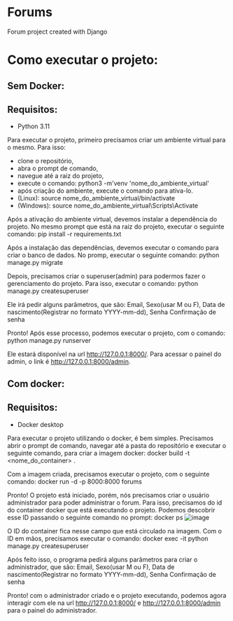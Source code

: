 # Forums
Forum project created with Django

# Como executar o projeto:

## Sem Docker:

## Requisitos:
- Python 3.11

Para executar o projeto, primeiro precisamos criar um ambiente virtual para o mesmo. Para isso: 
  - clone o repositório, 
  - abra o prompt de comando,
  - navegue até a raiz do projeto,
  - execute o comando: python3 -m'venv 'nome_do_ambiente_virtual'
  - após criação do ambiente, execute o comando para ativa-lo.
  - (Linux): source nome_do_ambiente_virtual/bin/activate
  - (Windows): source nome_do_ambiente_virtual\Scripts\Activate

Após a ativação do ambiente virtual, devemos instalar a dependência do projeto. No mesmo prompt que está na raiz do projeto, executar o seguinte comando:
pip install -r requirements.txt

Após a instalação das dependências, devemos executar o comando para criar o banco de dados. No promp, executar o seguinte comando:
python manage.py migrate

Depois, precisamos criar o superuser(admin) para podermos fazer o gerenciamento do projeto. Para isso, executar o comando:
python manage.py createsuperuser

Ele irá pedir alguns parâmetros, que são:
Email,
Sexo(usar M ou F),
Data de nascimento(Registrar no formato YYYY-mm-dd),
Senha
Confirmação de senha

Pronto! Após esse processo, podemos executar o projeto, com o comando:
python manage.py runserver

Ele estará disponível na url http://127.0.0.1:8000/. Para acessar o painel do admin, o link é http://127.0.0.1:8000/admin.

## Com docker:
## Requisitos:
  - Docker desktop

Para executar o projeto utilizando o docker, é bem simples. Precisamos abrir o prompt de comando, navegar até a pasta do repositório e executar o seguinte comando, para criar a imagem docker:
docker build -t <nome_do_container> .

Com a imagem criada, precisamos executar o projeto, com o seguinte comando:
docker run -d -p 8000:8000 forums

Pronto! O projeto está iniciado, porém, nós precisamos criar o usuário administrador para poder administrar o forum. Para isso, precisamos do id do container docker que está executando o projeto. Podemos descobrir esse ID passando o seguinte comando no prompt:
docker ps
![image](https://github.com/matheusfogolin/Forums/assets/57686224/037c103a-1794-4f15-89c0-e3a0144de818)

O ID do container fica nesse campo que está circulado na imagem.
Com o ID em mãos, precisamos executar o comando:
docker exec -it <id do container> python manage.py createsuperuser

Após feito isso, o programa pedirá alguns parâmetros para criar o administrador, que são:
Email,
Sexo(usar M ou F),
Data de nascimento(Registrar no formato YYYY-mm-dd),
Senha
Confirmação de senha

Pronto! com o administrador criado e o projeto executando, podemos agora interagir com ele na url http://127.0.0.1:8000/ e http://127.0.0.1:8000/admin para o painel do administrador.




